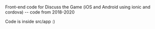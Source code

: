 Front-end code for Discuss the Game (iOS  and Android using ionic and cordova) -- code from 2018-2020

Code is inside src/app :)
